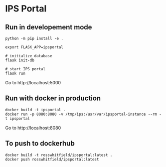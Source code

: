 # IPS Portal

## Run in developement mode

```shell
python -m pip install -e .

export FLASK_APP=ipsportal

# initialize database
flask init-db

# start IPS portal
flask run
```

Go to http://localhost:5000

## Run with docker in production

```shell
docker build -t ipsportal .
docker run -p 8080:8080 -v /tmp/ips:/usr/var/ipsportal-instance --rm -t ipsportal
```

Go to http://localhost:8080

## To push to dockerhub

```shell
docker build -t rosswhitfield/ipsportal:latest .
docker push rosswhitfield/ipsportal:latest
```
